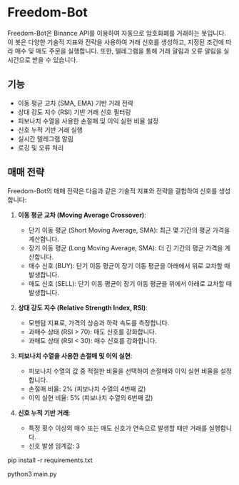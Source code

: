 # Freedom-Bot

Freedom-Bot은 Binance API를 이용하여 자동으로 암호화폐를 거래하는 봇입니다. 이 봇은 다양한 기술적 지표와 전략을 사용하여 거래 신호를 생성하고, 지정된 조건에 따라 매수 및 매도 주문을 실행합니다. 또한, 텔레그램을 통해 거래 알림과 오류 알림을 실시간으로 받을 수 있습니다.

## 기능

- 이동 평균 교차 (SMA, EMA) 기반 거래 전략
- 상대 강도 지수 (RSI) 기반 거래 신호 필터링
- 피보나치 수열을 사용한 손절매 및 이익 실현 비율 설정
- 신호 누적 기반 거래 실행
- 실시간 텔레그램 알림
- 로깅 및 오류 처리

## 매매 전략

Freedom-Bot의 매매 전략은 다음과 같은 기술적 지표와 전략을 결합하여 신호를 생성합니다:

1. **이동 평균 교차 (Moving Average Crossover)**:
   - 단기 이동 평균 (Short Moving Average, SMA): 최근 몇 기간의 평균 가격을 계산합니다.
   - 장기 이동 평균 (Long Moving Average, SMA): 더 긴 기간의 평균 가격을 계산합니다.
   - 매수 신호 (BUY): 단기 이동 평균이 장기 이동 평균을 아래에서 위로 교차할 때 발생합니다.
   - 매도 신호 (SELL): 단기 이동 평균이 장기 이동 평균을 위에서 아래로 교차할 때 발생합니다.

2. **상대 강도 지수 (Relative Strength Index, RSI)**:
   - 모멘텀 지표로, 가격의 상승과 하락 속도를 측정합니다.
   - 과매수 상태 (RSI > 70): 매도 신호를 강화합니다.
   - 과매도 상태 (RSI < 30): 매수 신호를 강화합니다.

3. **피보나치 수열을 사용한 손절매 및 이익 실현**:
   - 피보나치 수열의 값 중 적절한 비율을 선택하여 손절매와 이익 실현 비율을 설정합니다.
   - 손절매 비율: 2% (피보나치 수열의 4번째 값)
   - 이익 실현 비율: 5% (피보나치 수열의 6번째 값)

4. **신호 누적 기반 거래**:
   - 특정 횟수 이상의 매수 또는 매도 신호가 연속으로 발생할 때만 거래를 실행합니다.
   - 신호 발생 임계값: 3


pip install -r requirements.txt

python3 main.py